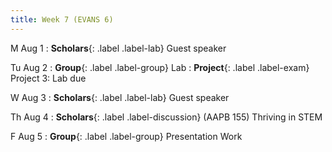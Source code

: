 ```yaml
---
title: Week 7 (EVANS 6)
---
```


M Aug 1
: **Scholars**{: .label .label-lab} Guest speaker

Tu Aug 2
: **Group**{: .label .label-group} Lab
: **Project**{: .label .label-exam} Project 3: Lab due

W Aug 3
: **Scholars**{: .label .label-lab} Guest speaker

Th Aug 4
: **Scholars**{: .label .label-discussion} (AAPB 155) Thriving in STEM

F Aug 5
: **Group**{: .label .label-group} Presentation Work
